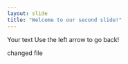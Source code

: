 ```yaml
---
layout: slide
title: "Welcome to our second slide!"
---
```

Your text
Use the left arrow to go back!

changed file
